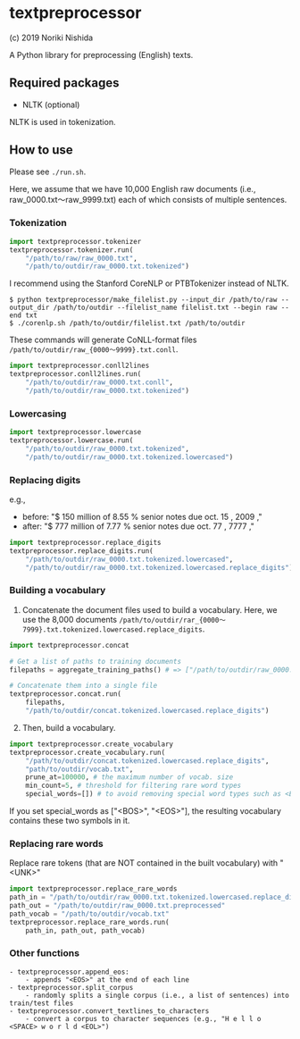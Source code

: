 # textpreprocessor

(c) 2019 Noriki Nishida

A Python library for preprocessing (English) texts.

## Required packages ##

- NLTK (optional)

NLTK is used in tokenization.

## How to use ##

Please see ```./run.sh```.

Here, we assume that we have 10,000 English raw documents (i.e., raw_0000.txt〜raw_9999.txt) each of which consists of multiple sentences.

### Tokenization ###

```python
import textpreprocessor.tokenizer
textpreprocessor.tokenizer.run(
    "/path/to/raw/raw_0000.txt",
    "/path/to/outdir/raw_0000.txt.tokenized")
```

I recommend using the Stanford CoreNLP or PTBTokenizer instead of NLTK.

```
$ python textpreprocessor/make_filelist.py --input_dir /path/to/raw --output_dir /path/to/outdir --filelist_name filelist.txt --begin raw --end txt
$ ./corenlp.sh /path/to/outdir/filelist.txt /path/to/outdir
```

These commands will generate CoNLL-format files ```/path/to/outdir/raw_{0000〜9999}.txt.conll```.

```python
import textpreprocessor.conll2lines
textpreprocessor.conll2lines.run(
    "/path/to/outdir/raw_0000.txt.conll",
    "/path/to/outdir/raw_0000.txt.tokenized")
```

### Lowercasing ###

```python
import textpreprocessor.lowercase
textpreprocessor.lowercase.run(
    "/path/to/outdir/raw_0000.txt.tokenized",
    "/path/to/outdir/raw_0000.txt.tokenized.lowercased")
```

### Replacing digits ###

e.g.,
- before: "$ 150 million of 8.55 % senior notes due oct. 15 , 2009 ,"
- after:  "$ 777 million of 7.77 % senior notes due oct. 77 , 7777 ,"

```python
import textpreprocessor.replace_digits
textpreprocessor.replace_digits.run(
    "/path/to/outdir/raw_0000.txt.tokenized.lowercased",
    "/path/to/outdir/raw_0000.txt.tokenized.lowercased.replace_digits")
```

### Building a vocabulary ###

1. Concatenate the document files used to build a vocabulary. Here, we use the 8,000 documents ```/path/to/outdir/rar_{0000〜7999}.txt.tokenized.lowercased.replace_digits```.

```python
import textpreprocessor.concat

# Get a list of paths to training documents
filepaths = aggregate_training_paths() # => ["/path/to/outdir/raw_0000.txt.tokenized.lowercased.replace_digits", .., "/path/to/outdir/raw_7999.txt.tokenized.lowercased.replace_digits"]

# Concatenate them into a single file
textpreprocessor.concat.run(
    filepaths,
    "/path/to/outdir/concat.tokenized.lowercased.replace_digits")
```

2. Then, build a vocabulary.

```python
import textpreprocessor.create_vocabulary
textpreprocessor.create_vocabulary.run(
    "/path/to/outdir/concat.tokenized.lowercased.replace_digits",
    "path/to/outdir/vocab.txt",
    prune_at=100000, # the maximum number of vocab. size
    min_count=5, # threshold for filtering rare word types
    special_words=[]) # to avoid removing special word types such as <EOS>
```

If you set special_words as ["\<BOS\>", "\<EOS\>"], the resulting vocabulary contains these two symbols in it.

### Replacing rare words ###

Replace rare tokens (that are NOT contained in the built vocabulary) with "\<UNK\>"

```python
import textpreprocessor.replace_rare_words
path_in = "/path/to/outdir/raw_0000.txt.tokenized.lowercased.replace_digits"
path_out = "/path/to/outdir/raw_0000.txt.preprocessed"
path_vocab = "/path/to/outdir/vocab.txt"
textpreprocessor.replace_rare_words.run(
    path_in, path_out, path_vocab)
```

### Other functions ###
    - textpreprocessor.append_eos:
        - appends "<EOS>" at the end of each line
    - textpreprocessor.split_corpus
        - randomly splits a single corpus (i.e., a list of sentences) into train/test files
    - textpreprocessor.convert_textlines_to_characters
        - convert a corpus to character sequences (e.g., "H e l l o <SPACE> w o r l d <EOL>")

